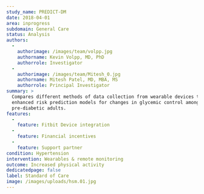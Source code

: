 ```yaml
---
study_name: PREDICT-DM
date: 2018-04-01
area: inprogress
subdomain: General Care
status: Analysis
authors:
  - 
    authorimage: /images/team/volpp.jpg
    authorname: Kevin Volpp, MD, PhD
    authorrole: Investigator
  - 
    authorimage: /images/team/Mitesh_0.jpg
    authorname: Mitesh Patel, MD, MBA, MS
    authorrole: Principal Investigator
summary: >
  Compares different methods of data collection from wearable devices to develop
  enhanced risk prediction models for changes in glycemic control among
  pre-diabetic adults.
features:
  - 
    feature: Fitbit Device integration
  - 
    feature: Financial incentives
  - 
    feature: Support partner
condition: Hypertension
intervention: Wearables & remote monitoring
outcome: Increased physical activity
dedicatedpage: false
label: Standard of Care 
image: /images/uploads/hsm.01.jpg
---
```

